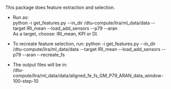 This package does feature extraction and selection. 
* Run as:  
python -i get_features.py --in_dir /dtu-compute/lira/ml_data/data --target IRI_mean --load_add_sensors --p79 --aran  
As a target, choose: IRI_mean, KPI or DI.

* To recreate feature selection, run:
python -i get_features.py --in_dir /dtu-compute/lira/ml_data/data --target IRI_mean --load_add_sensors --p79 --aran --recreate_fs

* The output files will be in:  
/dtu-compute/lira/ml_data/data/aligned_fe_fs_GM_P79_ARAN_data_window-100-step-10
